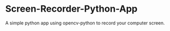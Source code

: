 # Screen-Recorder-Python-App
A simple python app using opencv-python to record your computer screen.
